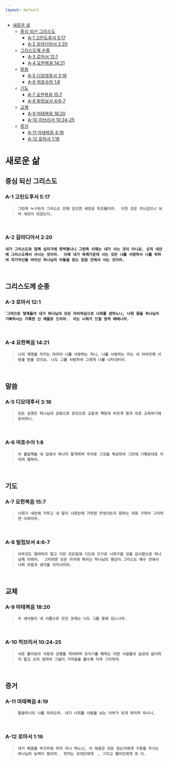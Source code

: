```yaml
---
layout: default
---
```

- [새로운 삶](#새로운-삶)
  - [중심 되신 그리스도](#중심-되신-그리스도)
    - [A-1 고린도후서 5:17](#a-1-고린도후서-517)
    - [A-2 갈라디아서 2:20](#a-2-갈라디아서-220)
  - [그리스도께 순종](#그리스도께-순종)
    - [A-3 로마서 12:1](#a-3-로마서-121)
    - [A-4 요한복음 14:21](#a-4-요한복음-1421)
  - [말씀](#말씀)
    - [A-5 디모데후서 3:16](#a-5-디모데후서-316)
    - [A-6 여호수아 1:8](#a-6-여호수아-18)
  - [기도](#기도)
    - [A-7 요한복음 15:7](#a-7-요한복음-157)
    - [A-8 빌립보서 4:6-7](#a-8-빌립보서-46-7)
  - [교제](#교제)
    - [A-9 마태복음 18:20](#a-9-마태복음-1820)
    - [A-10 히브리서 10:24-25](#a-10-히브리서-1024-25)
  - [증거](#증거)
    - [A-11 마태복음 4:19](#a-11-마태복음-419)
    - [A-12 로마서 1:16](#a-12-로마서-116)

# 새로운 삶 
## 중심 되신 그리스도
### A-1 고린도후서 5:17
> **`그런즉 누구든지 그리스도 안에 있으면 새로운 피조물이라. 
> 이전 것은 지나갔으니 보라 새것이 되었도다.`**

$~~~~~~~~~~~$

### A-2 갈라디아서 2:20
**`내가 그리스도와 함께 십자가에 못박혔나니 그런즉 이제는 내가 사는 것이 아니요. 오직 내안에 그리스도께서 사시는 것이라. 
이제 내가 육체가운데 사는 것은 나를 사랑하사 나를 위하여 자기자신을 버리신 하나님의 아들을 믿는 믿음 안에서 사는 것이라. 
`**

$~~~~~~~~~~~$

## 그리스도께 순종
### A-3 로마서 12:1
'**`그러므로 형제들아 내가 하나님의 모든 자비하심으로 너희를 권하노니, 너희 몸을 하나님이 기뻐하시는 거룩한 산 제물로 드리라. 
이는 너희가 드릴 영적 예배니라. `**'

$~~~~~~~~~~~$

### A-4 요한복음 14:21
> **`나의 계명을 지키는 자라야 나를 사랑하는 자니, 나를 사랑하는 자는 내 아버지께 사랑을 받을 것이요. 나도 그를 사랑하여 그에게 나를 나타내리라. 
> `**

$~~~~~~~~~~~$

## 말씀
### A-5 디모데후서 3:16
> **`모든 성경은 하나님의 감동으로 된것으로 교훈과 책망과 바르게 함과 의로 교육하기에 유익하니. 
> `**

$~~~~~~~~~~~$

### A-6 여호수아 1:8
> **`이 율법책을 네 입에서 떠나지 말게하며 주야로 그것을 묵상하여 그안에 기록된대로 다 지켜 행하라. 
> `**

$~~~~~~~~~~~$

## 기도
### A-7 요한복음 15:7
> **`너희가 내안에 거하고 내 말이 너희안에 거하면 무엇이든지 원하는 대로 구하라 그리하면 이루리라. 
> `**

$~~~~~~~~~~~$

### A-8 빌립보서 4:6-7
> **`아무것도 염려하지 말고 다만 모든일에 기도와 간구로 너희구할 것을 감사함으로 하나님께 아뢰라. 
> 그리하면 모든 지각에 뛰어난 하나님의 평강이 그리스도 예수 안에서 너희 마음과 생각을 지키시리라. 
> `**

$~~~~~~~~~~~$

## 교제 
### A-9 마태복음 18:20
> **`두 세사람이 내 이름으로 모인 곳에는 나도 그들 중에 있느니라. 
> `**

$~~~~~~~~~~~$

### A-10 히브리서 10:24-25
> **`서로 돌아보아 사랑과 선행을 격려하며 모이기를 폐하는 어떤 사람들의 습관과 같이하지 말고 오직 권하여 그날이 가까움을 볼수록 더욱 그리하자. 
> `**

$~~~~~~~~~~~$

## 증거
### A-11 마태복음 4:19
> **`말씀하시되 나를 따라오라. 내가 너희를 사람을 낚는 어부가 되게 하리라 하시니. 
> `**


$~~~~~~~~~~~$

### A-12 로마서 1:16
> **`내가 복음을 부끄러워 하지 아니 하노니, 이 복음은 모든 믿는자에게 구원을 주시는 하나님의 능력이 됨이라. 
> 먼저는 유대인에게  , 그리고 헬라인에게 로 다. 
> `**


$~~~~~~~~~~~$






